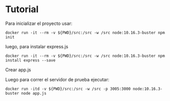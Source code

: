 
# Tutorial

Para inicializar el proyecto usar:

`docker run -it --rm -v ${PWD}/src:/src -w /src node:10.16.3-buster npm init`

luego, para instalar express.js

`docker run -it --rm -v ${PWD}/src:/src -w /src node:10.16.3-buster npm install express --save`


Crear app.js

Luego para correr el servidor de prueba ejecutar:

`docker run -itd -v ${PWD}/src:/src -w /src -p 3005:3000 node:10.16.3-buster node app.js`